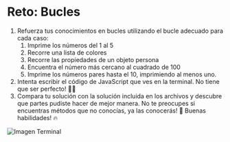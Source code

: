 # Reto: Bucles
1. Refuerza tus conocimientos en bucles utilizando el bucle adecuado para cada caso:
    1. Imprime los números del 1 al 5
    2. Recorre una lista de colores
    3. Recorre las propiedades de un objeto persona
    4. Encuentra el número más cercano al cuadrado de 100
    5. Imprime los números pares hasta el 10, imprimiendo al menos uno.
2. Intenta escribir el código de JavaScript que ves en la terminal. No tiene que ser perfecto! 🧑‍💻
3. Compara tu solución con la solución incluida en los archivos y descubre que partes pudiste hacer de mejor manera. No te preocupes si encuentras métodos que no conocías, ya las conocerás! 🙌 Buenas habilidades! 🔥

![Imagen Terminal]()